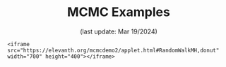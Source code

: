 <center>

# MCMC Examples

(last update: Mar 19/2024)

</center>


```{raw} html
<iframe src="https://elevanth.org/mcmcdemo2/applet.html#RandomWalkMH,donut" width="700" height="400"></iframe>
```
